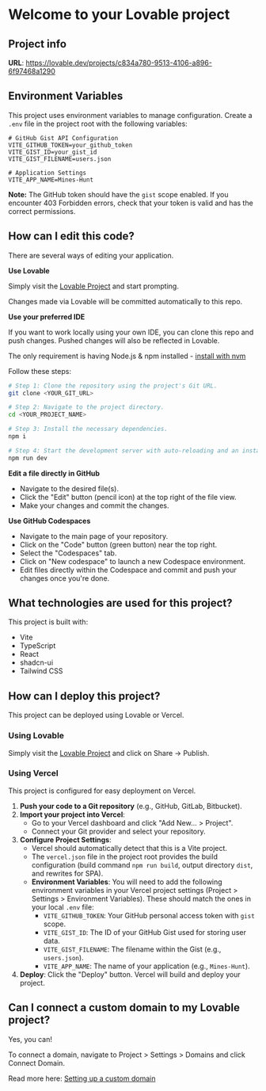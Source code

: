 # Welcome to your Lovable project

## Project info

**URL**: https://lovable.dev/projects/c834a780-9513-4106-a896-6f97468a1290

## Environment Variables

This project uses environment variables to manage configuration. Create a `.env` file in the project root with the following variables:

```
# GitHub Gist API Configuration
VITE_GITHUB_TOKEN=your_github_token
VITE_GIST_ID=your_gist_id
VITE_GIST_FILENAME=users.json

# Application Settings
VITE_APP_NAME=Mines-Hunt
```

**Note:** The GitHub token should have the `gist` scope enabled. If you encounter 403 Forbidden errors, check that your token is valid and has the correct permissions.

## How can I edit this code?

There are several ways of editing your application.

**Use Lovable**

Simply visit the [Lovable Project](https://lovable.dev/projects/c834a780-9513-4106-a896-6f97468a1290) and start prompting.

Changes made via Lovable will be committed automatically to this repo.

**Use your preferred IDE**

If you want to work locally using your own IDE, you can clone this repo and push changes. Pushed changes will also be reflected in Lovable.

The only requirement is having Node.js & npm installed - [install with nvm](https://github.com/nvm-sh/nvm#installing-and-updating)

Follow these steps:

```sh
# Step 1: Clone the repository using the project's Git URL.
git clone <YOUR_GIT_URL>

# Step 2: Navigate to the project directory.
cd <YOUR_PROJECT_NAME>

# Step 3: Install the necessary dependencies.
npm i

# Step 4: Start the development server with auto-reloading and an instant preview.
npm run dev
```

**Edit a file directly in GitHub**

- Navigate to the desired file(s).
- Click the "Edit" button (pencil icon) at the top right of the file view.
- Make your changes and commit the changes.

**Use GitHub Codespaces**

- Navigate to the main page of your repository.
- Click on the "Code" button (green button) near the top right.
- Select the "Codespaces" tab.
- Click on "New codespace" to launch a new Codespace environment.
- Edit files directly within the Codespace and commit and push your changes once you're done.

## What technologies are used for this project?

This project is built with:

- Vite
- TypeScript
- React
- shadcn-ui
- Tailwind CSS

## How can I deploy this project?

This project can be deployed using Lovable or Vercel.

### Using Lovable

Simply visit the [Lovable Project](https://lovable.dev/projects/c834a780-9513-4106-a896-6f97468a1290) and click on Share -> Publish.

### Using Vercel

This project is configured for easy deployment on Vercel.

1. **Push your code to a Git repository** (e.g., GitHub, GitLab, Bitbucket).
2. **Import your project into Vercel**:
   - Go to your Vercel dashboard and click "Add New... > Project".
   - Connect your Git provider and select your repository.
3. **Configure Project Settings**:
   - Vercel should automatically detect that this is a Vite project.
   - The `vercel.json` file in the project root provides the build configuration (build command `npm run build`, output directory `dist`, and rewrites for SPA).
   - **Environment Variables**: You will need to add the following environment variables in your Vercel project settings (Project > Settings > Environment Variables). These should match the ones in your local `.env` file:
     - `VITE_GITHUB_TOKEN`: Your GitHub personal access token with `gist` scope.
     - `VITE_GIST_ID`: The ID of your GitHub Gist used for storing user data.
     - `VITE_GIST_FILENAME`: The filename within the Gist (e.g., `users.json`).
     - `VITE_APP_NAME`: The name of your application (e.g., `Mines-Hunt`).
4. **Deploy**: Click the "Deploy" button. Vercel will build and deploy your project.

## Can I connect a custom domain to my Lovable project?

Yes, you can!

To connect a domain, navigate to Project > Settings > Domains and click Connect Domain.

Read more here: [Setting up a custom domain](https://docs.lovable.dev/tips-tricks/custom-domain#step-by-step-guide)
